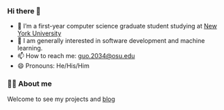 ### Hi there 👋

- 🔭 I’m a first-year computer science graduate student studying at [New York University](https://cs.nyu.edu)
- 👯 I am generally interested in software development and machine learning.
- 📫 How to reach me: guo.2034@osu.edu
- 😄 Pronouns: He/His/Him

### 👨‍🚒 About me

Welcome to see my projects and [blog](https://main--guochenmeinian.netlify.app/about/)


